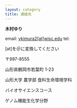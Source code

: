 ```yaml
---
layout: category
title: 連絡先
---
```



**木村ゆり**

email: <a href="ykimura2@wisc.edu">ykimura2[at]wisc.edu</a>
tel: 

[at]を＠に変換してください


〒997-8555

山形県鶴岡市若葉町 1-23

山形大学 農学部 食料生命環境学科

バイオサイエンスコース

ゲノム機能生化学分野

